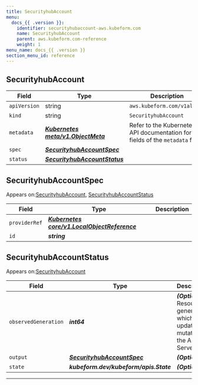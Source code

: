 ```yaml
---
title: SecurityhubAccount
menu:
  docs_{{ .version }}:
    identifier: securityhubaccount-aws.kubeform.com
    name: SecurityhubAccount
    parent: aws.kubeform.com-reference
    weight: 1
menu_name: docs_{{ .version }}
section_menu_id: reference
---
```


## SecurityhubAccount
| Field | Type | Description |
| ------ | ----- | ----------- |
| `apiVersion` | string | `aws.kubeform.com/v1alpha1` |
|    `kind` | string | `SecurityhubAccount` |
| `metadata` | ***[Kubernetes meta/v1.ObjectMeta](https://kubernetes.io/docs/reference/generated/kubernetes-api/v1.13/#objectmeta-v1-meta)***|Refer to the Kubernetes API documentation for the fields of the `metadata` field.|
| `spec` | ***[SecurityhubAccountSpec](#SecurityhubAccountSpec)***||
| `status` | ***[SecurityhubAccountStatus](#SecurityhubAccountStatus)***||
## SecurityhubAccountSpec

Appears on:[SecurityhubAccount](#SecurityhubAccount), [SecurityhubAccountStatus](#SecurityhubAccountStatus)

| Field | Type | Description |
| ------ | ----- | ----------- |
| `providerRef` | ***[Kubernetes core/v1.LocalObjectReference](https://kubernetes.io/docs/reference/generated/kubernetes-api/v1.13/#localobjectreference-v1-core)***||
| `id` | ***string***||
## SecurityhubAccountStatus

Appears on:[SecurityhubAccount](#SecurityhubAccount)

| Field | Type | Description |
| ------ | ----- | ----------- |
| `observedGeneration` | ***int64***| ***(Optional)*** Resource generation, which is updated on mutation by the API Server.|
| `output` | ***[SecurityhubAccountSpec](#SecurityhubAccountSpec)***| ***(Optional)*** |
| `state` | ***kubeform.dev/kubeform/apis.State***| ***(Optional)*** |
---

